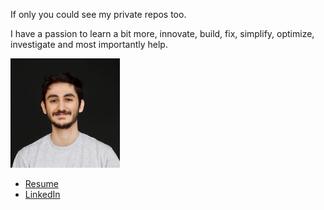 If only you could see my private repos too.

I have a passion to learn a bit more, innovate, build, fix, simplify, optimize, investigate and most importantly help.

<img width=175 src="./portrait.jpg" alt="Portrait of Ali Al Zein">

- [Resume](https://docs.google.com/document/d/14nFjsjWh0EQQ-OZkGmgNOu2yaEeyCaxZ6Y0vOGlkJIQ/export?format=pdf) 
- [LinkedIn](https://linkedin.com/in/alielzei)
